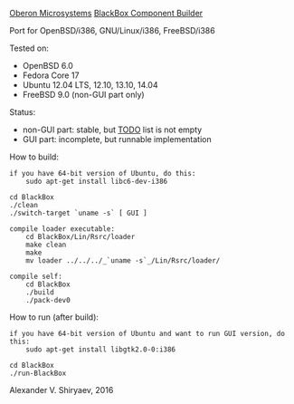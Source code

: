 [Oberon Microsystems](http://www.oberon.ch/) [BlackBox Component Builder](http://www.oberon.ch/blackbox.html)

Port for OpenBSD/i386, GNU/Linux/i386, FreeBSD/i386

Tested on:
* OpenBSD 6.0
* Fedora Core 17
* Ubuntu 12.04 LTS, 12.10, 13.10, 14.04
* FreeBSD 9.0 (non-GUI part only)

Status:
* non-GUI part: stable, but [TODO](TODO) list is not empty
* GUI part: incomplete, but runnable implementation

How to build:

	if you have 64-bit version of Ubuntu, do this:
		sudo apt-get install libc6-dev-i386

	cd BlackBox
	./clean
	./switch-target `uname -s` [ GUI ]

	compile loader executable:
		cd BlackBox/Lin/Rsrc/loader
		make clean
		make
		mv loader ../../../_`uname -s`_/Lin/Rsrc/loader/

	compile self:
		cd BlackBox
		./build
		./pack-dev0

How to run (after build):

	if you have 64-bit version of Ubuntu and want to run GUI version, do this:
		sudo apt-get install libgtk2.0-0:i386

	cd BlackBox
	./run-BlackBox

Alexander V. Shiryaev, 2016
